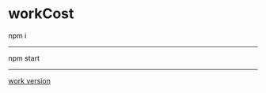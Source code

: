 # workCost
npm i
<hr style = 'color:black'/>
npm start
<hr/>
<a href = 'https://yoursalary.herokuapp.com/' target='_blank'>work version<a/>
